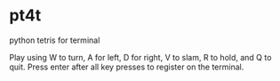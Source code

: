 # pt4t
python tetris for terminal

Play using W to turn, A for left, D for right, V to slam, R to hold, and Q to quit. Press enter after all key presses to register on the terminal.
